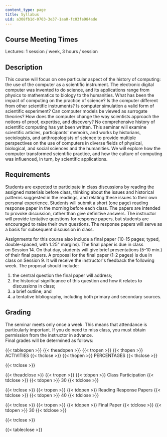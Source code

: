 ```yaml
---
content_type: page
title: Syllabus
uid: a308fb1d-0703-3e37-1aa0-fc03fe984ade
---
```


Course Meeting Times
--------------------

Lectures: 1 session / week, 3 hours / session

Description
-----------

This course will focus on one particular aspect of the history of computing: the use of the computer as a scientific instrument. The electronic digital computer was invented to do science, and its applications range from physics to mathematics to biology to the humanities. What has been the impact of computing on the practice of science? Is the computer different from other scientific instruments? Is computer simulation a valid form of scientific experiment? Can computer models be viewed as surrogate theories? How does the computer change the way scientists approach the notions of proof, expertise, and discovery? No comprehensive history of scientific computing has yet been written. This seminar will examine scientific articles, participants' memoirs, and works by historians, sociologists, and anthropologists of science to provide multiple perspectives on the use of computers in diverse fields of physical, biological, and social sciences and the humanities. We will explore how the computer transformed scientific practice, and how the culture of computing was influenced, in turn, by scientific applications.

Requirements
------------

Students are expected to participate in class discussions by reading the assigned materials before class, thinking about the issues and historical patterns suggested in the readings, and relating these issues to their own personal experience. Students will submit a short (one page) reading response paper in the morning before each class. The papers are intended to provoke discussion, rather than give definitive answers. The instructor will provide tentative questions for response papers, but students are encouraged to raise their own questions. The response papers will serve as a basis for subsequent discussion in class.

Assignments for this course also include a final paper (10-15 pages; typed, double-spaced, with 1.25" margins). The final paper is due in class on Session 14. On that day, students will give brief presentations (5-10 min.) of their final papers. A proposal for the final paper (1-2 pages) is due in class on Session 9. It will receive the instructor's feedback the following week. The proposal should include:

1.  the central question the final paper will address;
2.  the historical significance of this question and how it relates to discussions in class;
3.  a brief outline; and
4.  a tentative bibliography, including both primary and secondary sources.

Grading
-------

The seminar meets only once a week. This means that attendance is particularly important. If you do need to miss class, you must obtain permission from the instructor in advance.  
Final grades will be determined as follows:

{{< tableopen >}}
{{< theadopen >}}
{{< tropen >}}
{{< thopen >}}
ACTIVITIES
{{< thclose >}}
{{< thopen >}}
PERCENTAGES
{{< thclose >}}

{{< trclose >}}

{{< theadclose >}}
{{< tropen >}}
{{< tdopen >}}
Class Participation
{{< tdclose >}}
{{< tdopen >}}
30
{{< tdclose >}}

{{< trclose >}}
{{< tropen >}}
{{< tdopen >}}
Reading Response Papers
{{< tdclose >}}
{{< tdopen >}}
40
{{< tdclose >}}

{{< trclose >}}
{{< tropen >}}
{{< tdopen >}}
Final Paper
{{< tdclose >}}
{{< tdopen >}}
30
{{< tdclose >}}

{{< trclose >}}

{{< tableclose >}}